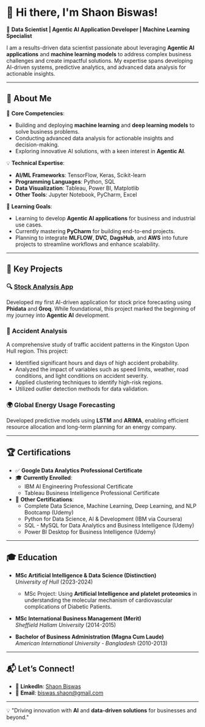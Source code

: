 # 👋 Hi there, I'm Shaon Biswas!

🚀 **Data Scientist | Agentic AI Application Developer | Machine Learning Specialist**

I am a results-driven data scientist passionate about leveraging **Agentic AI applications** and **machine learning models** to address complex business challenges and create impactful solutions. My expertise spans developing AI-driven systems, predictive analytics, and advanced data analysis for actionable insights.

---

## 🌟 About Me
🧠 **Core Competencies**:
  - Building and deploying **machine learning** and **deep learning models** to solve business problems.
  - Conducting advanced data analysis for actionable insights and decision-making.
  - Exploring innovative AI solutions, with a keen interest in **Agentic AI**.


💡 **Technical Expertise**:
  - **AI/ML Frameworks**: TensorFlow, Keras, Scikit-learn
  - **Programming Languages**: Python, SQL
  - **Data Visualization**: Tableau, Power BI, Matplotlib
  - **Other Tools**: Jupyter Notebook, PyCharm, Excel

🎯 **Learning Goals**:
  - Learning to develop **Agentic AI applications** for business and industrial use cases.
  - Currently mastering **PyCharm** for building end-to-end projects.
  - Planning to integrate **MLFLOW**, **DVC**, **DagsHub**, and **AWS** into future projects to streamline workflows and enhance scalability.

---

## 📂 Key Projects
### **🔍 [Stock Analysis App](https://github.com/ShaonINT/Stock_Analysis_APP)**
Developed my first AI-driven application for stock price forecasting using **Phidata** and **Groq**. While foundational, this project marked the beginning of my journey into **Agentic AI** development.

### **🚦 Accident Analysis**
A comprehensive study of traffic accident patterns in the Kingston Upon Hull region. This project:
- Identified significant hours and days of high accident probability.
- Analyzed the impact of variables such as speed limits, weather, road conditions, and light conditions on accident severity.
- Applied clustering techniques to identify high-risk regions.
- Utilized outlier detection methods for data validation.

### **🌍 Global Energy Usage Forecasting**
Developed predictive models using **LSTM** and **ARIMA**, enabling efficient resource allocation and long-term planning for an energy company.

---

## 🏆 Certifications
- ✅ **Google Data Analytics Professional Certificate**
- 🎓 **Currently Enrolled**:
  - IBM AI Engineering Professional Certificate
  - Tableau Business Intelligence Professional Certificate
- 📜 **Other Certifications**:
  - Complete Data Science, Machine Learning, Deep Learning, and NLP Bootcamp (Udemy)
  - Python for Data Science, AI & Development (IBM via Coursera)
  - SQL - MySQL for Data Analytics and Business Intelligence (Udemy)
  - Power BI Desktop for Business Intelligence (Udemy)

---

## 🎓 Education
- **MSc Artificial Intelligence & Data Science (Distinction)**  
  *University of Hull* (2023-2024)  
  - MSc Project: Using **Artificial Intelligence and platelet proteomics** in understanding the molecular mechanism of cardiovascular complications of Diabetic Patients.

- **MSc International Business Management (Merit)**  
  *Sheffield Hallam University* (2014-2015)

- **Bachelor of Business Administration (Magna Cum Laude)**  
  *American International University - Bangladesh* (2010-2013)

---

## 📬 Let’s Connect!
- 💼 **LinkedIn**: [Shaon Biswas](https://www.linkedin.com/in/shaonbiswas)
- 📧 **Email**: biswas.shaon@gmail.com

---

💡 "Driving innovation with **AI** and **data-driven solutions** for businesses and beyond."
